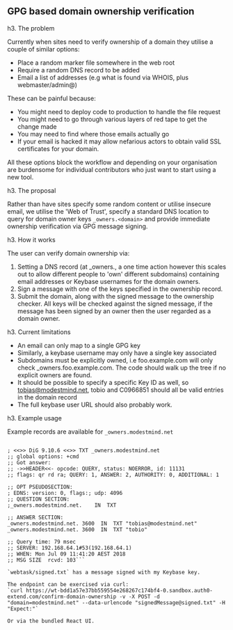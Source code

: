 GPG based domain ownership verification
---------------------------------------

h3. The problem

Currently when sites need to verify ownership of a domain they utilise a couple of similar options:
* Place a random marker file somewhere in the web root
* Require a random DNS record to be added
* Email a list of addresses (e.g what is found via WHOIS, plus webmaster/admin@<domain>)

These can be painful because:
* You might need to deploy code to production to handle the file request
* You might need to go through various layers of red tape to get the change made
* You may need to find where those emails actually go
* If your email is hacked it may allow nefarious actors to obtain valid SSL certificates for your domain.

All these options block the workflow and depending on your organisation are burdensome for individual contributors who just want to start using a new tool.

h3. The proposal

Rather than have sites specify some random content or utilise insecure email, we utilise the 'Web of Trust', specify a standard DNS location to query for domain owner keys `_owners.<domain>` and provide immediate ownership verification via GPG message signing.

h3. How it works

The user can verify domain ownership via:

1. Setting a DNS record (at _owners.<domain>, a one time action however this scales out to allow different people to 'own' different subdomains) containing email addresses or Keybase usernames for the domain owners.
2. Sign a message with one of the keys specified in the ownership record.
3. Submit the domain, along with the signed message to the ownership checker. All keys will be checked against the signed message, if the message has been signed by an owner then the user regarded as a domain owner.

h3. Current limitations
* An email can only map to a single GPG key
* Similarly, a keybase username may only have a single key associated
* Subdomains must be explicitly owned, i.e foo.example.com will only check _owners.foo.example.com. The code should walk up the tree if no explicit owners are found.
* It should be possible to specify a specific Key ID as well, so tobias@modestmind.net, tobio and C0966851 should all be valid entries in the domain record
* The full keybase user URL should also probably work.

h3. Example usage

Example records are available for `_owners.modestmind.net`

```$ dig TXT _owners.modestmind.net

; <<>> DiG 9.10.6 <<>> TXT _owners.modestmind.net
;; global options: +cmd
;; Got answer:
;; ->>HEADER<<- opcode: QUERY, status: NOERROR, id: 11131
;; flags: qr rd ra; QUERY: 1, ANSWER: 2, AUTHORITY: 0, ADDITIONAL: 1

;; OPT PSEUDOSECTION:
; EDNS: version: 0, flags:; udp: 4096
;; QUESTION SECTION:
;_owners.modestmind.net.    IN  TXT

;; ANSWER SECTION:
_owners.modestmind.net. 3600  IN  TXT "tobias@modestmind.net"
_owners.modestmind.net. 3600  IN  TXT "tobio"

;; Query time: 79 msec
;; SERVER: 192.168.64.1#53(192.168.64.1)
;; WHEN: Mon Jul 09 11:41:20 AEST 2018
;; MSG SIZE  rcvd: 103```

`webtask/signed.txt` has a message signed with my Keybase key.

The endpoint can be exercised via curl:
`curl https://wt-bdd1a57e37bb559554e268267c174bf4-0.sandbox.auth0-extend.com/confirm-domain-ownership -v -X POST -d "domain=modestmind.net" --data-urlencode "signedMessage@signed.txt" -H "Expect:"`

Or via the bundled React UI.